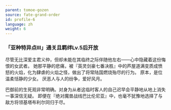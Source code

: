 ```yaml
---
parent: tomoe-gozen
source: fate-grand-order
id: profile-6
language: zh
weight: 6
---
```


### 「亚种特异点Ⅲ」通关且羁绊Lv.5后开放

尽管无比深爱主君义仲，但却未能在其临终之际伴随他左右——心中隐藏着这份悔恨的女武者。
她那平静的悲痛，被『英灵剑豪七番决胜』中的芦屋道满变质成愤怒的火焰，化为肆虐的火焰之怪，做出了将常陆国燃烧殆尽的行为。
原本，是位温柔恬静的少女。
厌恶人与人的纷争，爱好风月。

巴御前的生死观非常明确。对身为从者这临时客人的自己迟早会平静地从地上消失一事深信无疑。
即便在『绝对魔兽战线巴比伦尼亚』中，也毫不犹豫地选择了与敌方将领基塔布利尔同归于尽。
